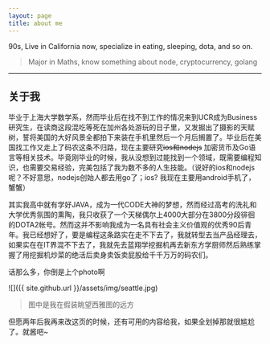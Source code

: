 ```yaml
---
layout: page
title: about me
---
```


90s, Live in California now, specialize in eating, sleeping, dota, and so on. 

> Major in Maths, know something about node, cryptocurrency, golang

---

## 关于我

毕业于上海大学数学系，然而毕业后在找不到工作的情况来到UCR成为Business研究生，在读商这段混吃等死在加州各处游玩的日子里，又发掘出了摄影的天赋树，誓将美国的大好风景全都拍下来装在手机里然后一个月后搁置了。毕业后在美国找工作又走上了码农这条不归路，现在主要研究~~ios和nodejs~~ 加密货币及Go语言等相关技术。毕竟刚毕业的时候，我从没想到过能找到一个领域，既需要编程知识，也需要交易经验，完美包括了我为数不多的人生技能。（说好的ios和nodejs呢？不好意思，nodejs创始人都去用go了；ios? 我现在主要用android手机了，蟹蟹）

其实我高中就有学好JAVA，成为一代CODE大神的梦想，然而经过高考的洗礼和大学优秀氛围的熏陶，我只收获了一个天梯偶尔上4000大部分在3800分段徘徊的DOTA2帐号。然而这并不影响我成为一名具有社会主义价值观的优秀90后青年。我已经想好了，要是编程这条路实在走不下去了，我就转型去当产品经理去，如果实在在IT界混不下去了，我就先去蓝翔学挖掘机再去新东方学厨师然后熟练掌握了用挖掘机炒菜的绝活后卖身卖饭卖屁股给千千万万的码农们。

话那么多，你倒是上个photo啊

![]({{ site.github.url }}/assets/img/seattle.jpg)
> 图中是我在假装眺望西雅图的远方

但愿两年后我再来改这页的时候，还有可用的内容给我，如果全划掉那就很尴尬了。就酱吧~ 
